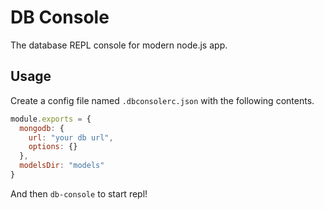 # DB Console

The database REPL console for modern node.js app.

## Usage

Create a config file named `.dbconsolerc.json` with the following contents.

``` js
module.exports = {
  mongodb: {
    url: "your db url",
    options: {}
  },
  modelsDir: "models"
}
```

And then `db-console` to start repl!
